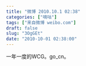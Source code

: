 ```yaml
---
title: "微博 2010.10.1 02:38"
categories: ["嘀咕"]
tags: ["来自微博 weibo.com"]
draft: false
slug: "3OgGEt"
date: "2010-10-01 02:38:00"
---
```


<p>一年一度的WCG。go_cn。 ​​​​</p>

